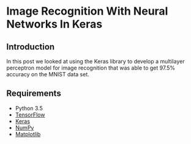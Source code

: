 # Image Recognition With Neural Networks In Keras


## Introduction
In this post we looked at using the Keras library to develop a multilayer perceptron model for image recognition that was able to get  97.5% accuracy on the MNIST data set. 


## Requirements
- Python 3.5
- <a href="https://www.tensorflow.org/">TensorFlow</a>
- <a href="https://keras.io//">Keras</a>
- <a href="http://www.numpy.org/">NumPy</a>
- <a href="https://matplotlib.org/">Matplotlib</a>
